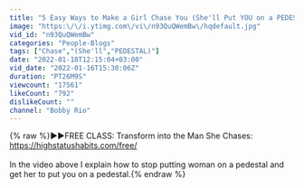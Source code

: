 ```yaml
---
title: "5 Easy Ways to Make a Girl Chase You (She'll Put YOU on a PEDESTAL)"
image: "https:\/\/i.ytimg.com\/vi\/n93QuQWemBw\/hqdefault.jpg"
vid_id: "n93QuQWemBw"
categories: "People-Blogs"
tags: ["Chase","(She'll","PEDESTAL)"]
date: "2022-01-18T12:15:04+03:00"
vid_date: "2022-01-16T15:30:06Z"
duration: "PT26M9S"
viewcount: "17561"
likeCount: "792"
dislikeCount: ""
channel: "Bobby Rio"
---
```

{% raw %}►►FREE CLASS:  Transform into the Man She Chases:  <a rel="nofollow" target="blank" href="https://highstatushabits.com/free/">https://highstatushabits.com/free/</a><br /><br />In the video above I explain how to stop putting woman on a pedestal and get her to put you on a pedestal.{% endraw %}
